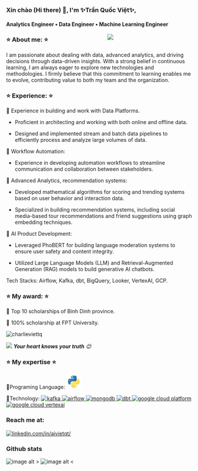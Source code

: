 ### Xin chào (Hi there) 👋, I'm ✨Trần Quốc Việt✨, 
#### Analytics Engineer • Data Engineer • Machine Learning Engineer


<img align='right' src="https://media.giphy.com/media/M9gbBd9nbDrOTu1Mqx/giphy.gif" width="230">

<h3 align="left"><b>⭐️ About me: ⭐️ </b></h3>
I am passionate about dealing with data, advanced analytics, and driving decisions through data-driven insights. With a strong belief in continuous learning, I am always eager to explore new technologies and methodologies. I firmly believe that this commitment to learning enables me to evolve, contributing value to both my team and the organization.

<h3 align="left"><b>⭐️ Experience: ⭐️ </b></h3>
🔶 Experience in building and work with Data Platforms.

 - Proficient in architecting and working with both online and offline data.
   
 - Designed and implemented stream and batch data pipelines to efficiently process and analyze large volumes of data.

🔶  Workflow Automation:

 - Experience in developing automation workflows to streamline communication and collaboration between stakeholders.

🔶 Advanced Analytics, recommendation systems:

 - Developed mathematical algorithms for scoring and trending systems based on user behavior and interaction data.
 
 - Specialized in building recommendation systems, including social media-based tour recommendations and friend suggestions using graph embedding techniques.
   
🔶 AI Product Development:

 - Leveraged PhoBERT for building language moderation systems to ensure user safety and content integrity.
  
 - Utilized Large Language Models (LLM) and Retrieval-Augmented Generation (RAG) models to build generative AI chatbots.

Tech Stacks: Airflow, Kafka, dbt, BigQuery, Looker, VertexAI, GCP.
<h3 align="left"><b>⭐️ My award: ⭐️ </b></h3>
🔶 Top 10 scholarships of Binh Dinh province.

🔶 100% scholarship at FPT University.

[//]: # (- ⚡ Fun fact: I am a hardcore casual gamer too 🎮 [SteamID]&#40;https://steamcommunity.com/id/Asher_13th&#41;)

<p align="left"> <img src="https://komarev.com/ghpvc/?username=charlieviettq&label=Profile%20views&color=0e75b6&style=flat-square" alt="charlieviettq" /> </p>

<img src="https://media.giphy.com/media/LnQjpWaON8nhr21vNW/giphy.gif" width="60"> <em><b> Your heart knows your truth</b> 😊</em>

<h3 align="left"><b>⭐️ My expertise ⭐️ </b></h3>

<p align="left"> 
🔶Programing Language: 
<a href="https://www.python.org" target="_blank"> <img src="https://raw.githubusercontent.com/devicons/devicon/master/icons/python/python-original.svg" alt="python" width="40" height="40"/> </a>

🔶Technology: 
<a href="https://kafka.apache.org/" target="_blank"> <img src="https://i0.wp.com/saixiii.com/wp-content/uploads/2017/04/kafka-logo-wide.png?ssl=1" alt="kafka" width="80" height="40"/> </a>
<a href="https://airflow.apache.org/" target="_blank"> <img src="https://pbs.twimg.com/profile_images/1176455256869412866/Xu7llkL3_400x400.png" alt="airflow" width="60" height="40"/> </a>
<a href="https://www.mongodb.com/" target="_blank"> <img src="https://www.ecured.cu/images/thumb/f/fa/Logo-mongodb.png/1200px-Logo-mongodb.png" alt="mongodb" width="80" height="40"/> </a>
<a href="https://www.getdbt.com/" target="_blank"> <img src="https://seeklogo.com/images/D/dbt-logo-500AB0BAA7-seeklogo.com.png" alt="dbt" width="60" height="40"/> </a>
<a href="https://cloud.google.com/" target="_blank"> <img src="https://infolinks.cloud/vn/wp-content/uploads/2023/08/png-clipart-google-cloud-platform-cloud-computing-microsoft-azure-business-cloud-computing-text-logo.png" alt="google cloud platform" width="80" height="40"/> </a>
<a href="https://cloud.google.com/" target="_blank"> <img src="https://mikaelahonen.com/img/vertex-ai-google-cloud.png" alt="google cloud vertexai" width="80" height="40"/> </a>


[//]: # (<a href="https://git-scm.com/" target="_blank"> <img src="https://www.vectorlogo.zone/logos/git-scm/git-scm-icon.svg" alt="git" width="40" height="40"/> </a>  )

[//]: # (🔶RDBMS: )
[//]: # (<a href="https://www.mysql.com/" target="_blank"> <img src="https://raw.githubusercontent.com/devicons/devicon/master/icons/mysql/mysql-original-wordmark.svg" alt="mysql" width="40" height="40"/> </a> )

[//]: # (🔶Visualization: )

[//]: # (<a href="https://superset.apache.org/" target="_blank"> <img src="https://www.freney.com/images/supersetcolor.png" alt="superset" width="40" height="40"/> </a>)

[//]: # (<a href="https://powerbi.microsoft.com/en-us/" target="_blank"> <img src="https://www.svgrepo.com/show/306593/powerbi.svg" alt="powerbi" width="40" height="40"/> </a> )
[//]: # (<a href="https://www.tableau.com/" target="_blank"> <img src="https://www.svgrepo.com/show/306830/tableau.svg" alt="tableau" width="40" height="40"/> </a> )

 </p>

<h3 align="left">Reach me at:</h3>
<p align="left">
<a href="https://www.linkedin.com/in/aivietqt/" target="blank"><img align="center" src="https://cdn.jsdelivr.net/npm/simple-icons@3.0.1/icons/linkedin.svg" alt="linkedin.com/in/aivietqt/" height="30" width="40" /></a>


<h3 align="left">Github stats</h3>

![image alt >](https://github-readme-stats.vercel.app/api/top-langs/?username=charlieviettq&theme=tokyonight&count_private=true)
![image alt <](https://github-readme-stats.vercel.app/api/?username=charlieviettq&theme=tokyonight&count_private=true)


[//]: # (<h3 align="left">Profile Trophies</h3>)

[//]: # ([![trophy]&#40;https://github-profile-trophy.vercel.app/?username=KoiDev13&#41;]&#40;https://github.com/KoiDev13/github-profile-trophy&#41;/)
